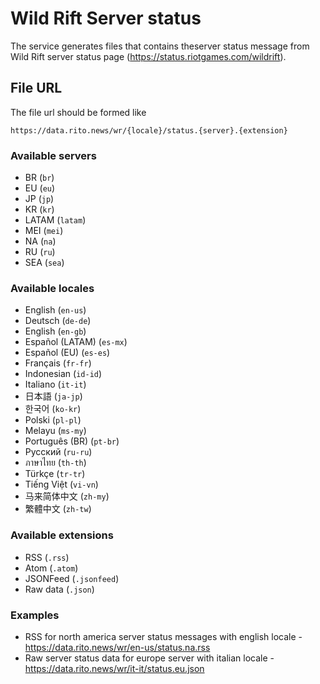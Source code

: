 # Wild Rift Server status

The service generates files that contains theserver status message from Wild Rift server status page (https://status.riotgames.com/wildrift).

## File URL
The file url should be formed like
```
https://data.rito.news/wr/{locale}/status.{server}.{extension}
```

### Available servers
- BR (`br`)
- EU (`eu`)
- JP (`jp`)
- KR (`kr`)
- LATAM (`latam`)
- MEI (`mei`)
- NA (`na`)
- RU (`ru`)
- SEA (`sea`)

### Available locales
- English (`en-us`)
- Deutsch (`de-de`)
- English (`en-gb`)
- Español (LATAM) (`es-mx`)
- Español (EU) (`es-es`)
- Français (`fr-fr`)
- Indonesian (`id-id`)
- Italiano (`it-it`)
- 日本語 (`ja-jp`)
- 한국어 (`ko-kr`)
- Polski (`pl-pl`)
- Melayu (`ms-my`)
- Português (BR) (`pt-br`)
- Русский (`ru-ru`)
- ภาษาไทย (`th-th`)
- Türkçe (`tr-tr`)
- Tiếng Việt (`vi-vn`)
- 马来简体中文 (`zh-my`)
- 繁體中文 (`zh-tw`)

### Available extensions
- RSS (`.rss`)
- Atom (`.atom`)
- JSONFeed (`.jsonfeed`)
- Raw data (`.json`)

### Examples
- RSS for north america server status messages with english locale - https://data.rito.news/wr/en-us/status.na.rss
- Raw server status data for europe server with italian locale - https://data.rito.news/wr/it-it/status.eu.json
